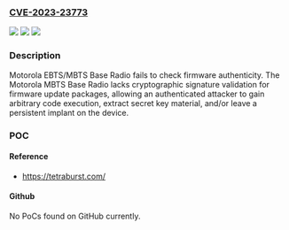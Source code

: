 ### [CVE-2023-23773](https://cve.mitre.org/cgi-bin/cvename.cgi?name=CVE-2023-23773)
![](https://img.shields.io/static/v1?label=Product&message=EBTS%2FMBTS%20Base%20Radio&color=blue)
![](https://img.shields.io/static/v1?label=Version&message=%3D%20R05.x2.57%20&color=brighgreen)
![](https://img.shields.io/static/v1?label=Vulnerability&message=Improper%20Verification%20of%20Cryptographic%20Signature&color=brighgreen)

### Description

Motorola EBTS/MBTS Base Radio fails to check firmware authenticity. The Motorola MBTS Base Radio lacks cryptographic signature validation for firmware update packages, allowing an authenticated attacker to gain arbitrary code execution, extract secret key material, and/or leave a persistent implant on the device.

### POC

#### Reference
- https://tetraburst.com/

#### Github
No PoCs found on GitHub currently.


